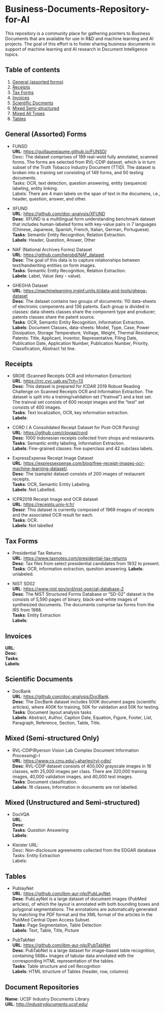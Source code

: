 # Business-Documents-Repository-for-AI
This repository is a community place for gathering pointers to Business Documents that are available for use in R&amp;D and machine learning and AI projects. The goal of this effort is to foster sharing business documents in support of machine learning and AI research in Document Intelligence topics.


## Table of contents
1. [General (assorted forms)](#formsassorted)
2. [Receipts](#receipts)
3. [Tax Forms](#taxforms)
4. [Invoices](#invoices)
5. [Scientific Docments](#scidocs)
6. [Mixed Semi-structured](#mixedsemistruct)
7. [Mixed All Types](#mixedsemistruct)
7. [Tables](#tables)


## General (Assorted) Forms <a name="formsassorted"></a>

- FUNSD <br>
**URL**: https://guillaumejaume.github.io/FUNSD/ <br>
Desc:  The dataset comprises of 199 real-wold fully annotated, scanned forms. The forms are selected from RVL-CDIP dataset, which is in turn  subset of the Truth Tobacco Industry Document (TTID). The dataset is broken into a training set consisting of 149 forms, and 50 testing documents. <br>
Tasks: OCR, text detection, question answering, entity (sequence) labeling, entity linking. <br>
Labels: There are 4 main labels on the span of text in the documens, i.e., header, question, answer, and other.  <br>

- XFUND <br>
**URL**: https://github.com/doc-analysis/XFUND <br>
**Desc**: XFUND is a multilingual form understanding benchmark dataset that includes human-labeled forms with key-value pairs in 7 languages (Chinese, Japanese, Spanish, French, Italian, German, Portuguese). <br>
**Tasks**: Semantic Entity Recognition, Relation Extraction.<br>
**Labels**: Header,	Question,	Answer,	Other<br>

- NAF (National Archives Forms) Dataset<br>
**URL**: https://github.com/herobd/NAF_dataset <br>
**Desc**: The goal of this data is to capture relationships between text/handwriting entities on form images.<br>
**Tasks**: Semantic Entity Recognition, Relation Extraction. <br>
**Labels**: Label, Value (key - value). <br>

- GHEGHA Dataset<br>
**URL**: https://machinelearning.inginf.units.it/data-and-tools/ghega-dataset <br>
**Desc**:  The dataset contains two groups of documents: 110 data-sheets of electronic components and 136 patents. Each group is divided in classes: data-sheets classes share the component type and producer; patents classes share the patent source.<br>
**Tasks**: OCR, Semantic Entity Recognition, Information Extraction. <br>
**Labels**: Document Classes, data-sheets: Model, Type, Case, Power Dissipation, Storage Temperature, Voltage, Weight, Thermal Resistance;
Patents: Title, Applicant, Inventor, Representative, Filing Date, Publication Date, Application Number, Publication Number, Priority, Classification, Abstract 1st line.<br>

## Receipts <a name="receipts"></a>

- SROIE (Scanned Receipts OCR and Information Extraction) <br>
**URL**: https://rrc.cvc.uab.es/?ch=13<br>
**Desc**:  This dataset is prepared for ICDAR 2019 Robust Reading Challenge on Scanned Receipts OCR and Information Extraction. The dataset is split into a training/validation set (“trainval”) and a test set. The trainval set consists of 600 receipt images and the “test” set consists of 400 images.<br>
**Tasks**: Text localization, OCR, key information extraction. <br>
**Labels**: <br>

- CORD ( A Consolidated Receipt Dataset for Post-OCR Parsing)<br>
**URL**: https://github.com/clovaai/cord<br>
**Desc**: 1000 Indonesian receipts collected from shops and restaurants.<br>
**Tasks**: Semantic entity labeling, Information Extraction. <br>
**Labels**: Fine-grained classes: five superclass and 42 subclass labels.<br>

- ExpressExpense Receipt Image Dataset<br>
**URL**: https://expressexpense.com/blog/free-receipt-images-ocr-machine-learning-dataset/. <br>
**Desc**: The (sample) dataset consists of 200 images of restaurant receipts. <br>
**Tasks**: OCR, Semantic Entity Labeling. <br>
**Labels**: Not Labelled. 

- ICPR2018 Receipt Image and OCR dataset<br>
**URL**: https://receipts.univ-lr.fr/ <br>
**Descr**: This dataset is currently composed of 1969 images of receipts and the associated OCR result for each.<br>
**Tasks**: OCR. <br>
**Labels**: Not labelled <br>

## Tax Forms <a name="taxforms"></a>
- Presidential Tax Returns <br>
**URL**: https://www.taxnotes.com/presidential-tax-returns <br>
**Desc**: Tax files from select presidential candidates from 1932 to present.
**Tasks**: OCR, information extraction, question answering.
**Labels**: unlabeled.

- NIST SD02 <br>
**URL**: https://www.nist.gov/srd/nist-special-database-2 <br>
**Desc**: The NIST Structured Forms Database or “SD-02” dataset is the consists of 5,590 pages of binary, black-and-white images of synthesized documents. The documents comprise tax forms from the IRS from 1988. <br>
**Tasks**: Entity Extraction <br>
**Labels**: <br>

## Invoices <a name="invoices"></a>
**URL**: <br>
**Desc**: <br>
**Tasks**: <br>
**Labels**: <br>

## Scientific Documents <a name="scidocs"></a>
- DocBank <br>
**URL**: https://github.com/doc-analysis/DocBank. <br>
**Desc**: The DocBank dataset includes 500K document pages (scientific articles), where 400K for training, 50K for validation and 50K for testing. <br>
**Tasks**: Document layout analysis tasks<br>
**Labels**: Abstract, Author, Caption Date,	Equation, Figure, Footer, List, Paragraph, Reference, Section, Table, Title.<br>


## Mixed (Semi-structured Only) <a name="mixedsemistruct"></a>
- RVL-CDIP(Ryerson Vision Lab Complex Document Information Processing)-I <br>
**URL**: https://www.cs.cmu.edu/~aharley/rvl-cdip/<br>
**Desc**: RVL-CDIP dataset consists of 400,000 grayscale images in 16 classes, with 25,000 images per class. There are 320,000 training images, 40,000 validation images, and 40,000 test images.<br>
**Tasks**: Document classification.<br>
**Labels**: 16 classes; Information in documents are not labelled.<br>

## Mixed (Unstructured and Semi-structured) <a name="mixedall"></a>
- DocVQA <br>
**URL**: <br>
**Desc**: <br>
**Tasks**: Question Answering <br>
**Labels**: <br>

- Kleister
URL: <br>
Desc: Non-disclosure agreements collected from the EDGAR database <br>
Tasks: Entity Extraction <br>
Labels: <br>


## Tables <a name="tables"></a>
- PublayNet <br>
**URL**: https://github.com/ibm-aur-nlp/PubLayNet. <br>
**Desc**: PubLayNet is a large dataset of document images (PubMed articles), of which the layout is annotated with both bounding boxes and polygonal segmentations. The annotations are automatically generated by matching the PDF format and the XML format of the articles in the PubMed Central Open Access Subset. <br>
**Tasks**: Page Segmentation, Table Detection <br>
**Labels**: Text, Table, Title, Picture<br>

- PubTabNet <br>
**URL**: https://github.com/ibm-aur-nlp/PubTabNet<br>
**Desc**: PubTabNet is a large dataset for image-based table recognition, containing 568k+ images of tabular data annotated with the corresponding HTML representation of the tables.<br>
**Tasks**: Table structure and cell Recognition <br>
**Labels**: HTML structure of Tables (header, row, columns) <br>

## Document Repositories
**Name**: UCSF Industry Documents Library<br>
**URL**: http://industrydocuments.ucsf.edu/


